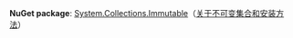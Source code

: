 **NuGet package**: [System.Collections.Immutable](http://go.microsoft.com/fwlink/?LinkId=318047)（[关于不可变集合和安装方法](/dotnet/api/system.collections.immutable#remarks)）
